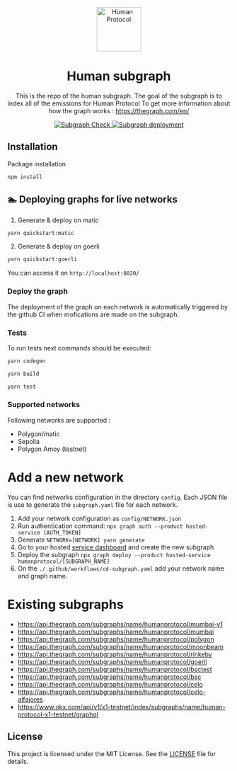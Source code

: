 <p align="center">
  <a href="https://www.humanprotocol.org/" target="blank"><img src="https://s2.coinmarketcap.com/static/img/coins/64x64/10347.png" width="100" alt="Human Protocol" /></a>
</p>

[circleci-image]: https://img.shields.io/circleci/build/github/nestjs/nest/master?token=abc123def456
[circleci-url]: https://circleci.com/gh/nestjs/nest

<h1 align="center">Human subgraph</h1>
<p align="center">This is the repo of the human subgraph.
The goal of the subgraph is to index all of the emissions for Human Protocol
To get more information about how the graph works : 
<a href="https://thegraph.com/en/">https://thegraph.com/en/</a>
</p>

<p align="center">
  <a href="https://github.com/humanprotocol/human-protocol/actions/workflows/ci-test-subgraph.yaml">
    <img src="https://github.com/humanprotocol/human-protocol/actions/workflows/ci-test-subgraph.yaml/badge.svg?branch=main" alt="Subgraph Check">
  </a>
  <a href="https://github.com/humanprotocol/human-protocol/actions/workflows/cd-subgraph.yaml">
    <img src="https://github.com/humanprotocol/human-protocol/actions/workflows/cd-subgraph.yaml/badge.svg?branch=main" alt="Subgraph deployment">
  </a>
</p>

## Installation

Package installation

```
npm install
```

## 🏊 Deploying graphs for live networks

1. Generate & deploy on matic

```bash
yarn quickstart:matic
```

2. Generate & deploy on goerli

```bash
yarn quickstart:goerli
```

You can access it on `http://localhost:8020/`

### Deploy the graph

The deployment of the graph on each network is automatically triggered by the github CI when mofications are made on the subgraph.

### Tests

To run tests next commands should be executed:

```bash
yarn codegen

yarn build

yarn test
```

### Supported networks

Following networks are supported :

- Polygon/matic
- Sepolia
- Polygon Amoy (testnet)

# Add a new network

You can find networks configuration in the directory `config`. Each JSON file is use to generate the `subgraph.yaml` file for each network.

1. Add your network configuration as `config/NETWORK.json`
2. Run authentication command: `npx graph auth --product hosted-service [AUTH_TOKEN]`
3. Generate `NETWORK=[NETWORK] yarn generate`
4. Go to your hosted [service dashboard](https://thegraph.com/hosted-service/dashboard) and create the new subgraph
5. Deploy the subgraph `npx graph deploy --product hosted-service humanprotocol/[SUBGRAPH_NAME]`
6. On the `./.github/workflows/cd-subgraph.yaml` add your network name and graph name.

# Existing subgraphs

- https://api.thegraph.com/subgraphs/name/humanprotocol/mumbai-v1
- https://api.thegraph.com/subgraphs/name/humanprotocol/mumbai
- https://api.thegraph.com/subgraphs/name/humanprotocol/polygon
- https://api.thegraph.com/subgraphs/name/humanprotocol/moonbeam
- https://api.thegraph.com/subgraphs/name/humanprotocol/rinkeby
- https://api.thegraph.com/subgraphs/name/humanprotocol/goerli
- https://api.thegraph.com/subgraphs/name/humanprotocol/bsctest
- https://api.thegraph.com/subgraphs/name/humanprotocol/bsc
- https://api.thegraph.com/subgraphs/name/humanprotocol/celo
- https://api.thegraph.com/subgraphs/name/humanprotocol/celo-alfajores
- https://www.okx.com/api/v1/x1-testnet/index/subgraphs/name/human-protocol-x1-testnet/graphql

## License

This project is licensed under the MIT License. See the [LICENSE](https://github.com/humanprotocol/human-protocol/blob/main/LICENSE) file for details.
